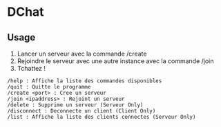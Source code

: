 # DChat

## Usage

1. Lancer un serveur avec la commande /create <port>
2. Rejoindre le serveur avec une autre instance avec la commande /join <ipaddress> <port>
3. Tchattez !

```batch
/help : Affiche la liste des commandes disponibles
/quit : Quitte le programme
/create <port> : Cree un serveur
/join <ipaddress> : Rejoint un serveur
/delete : Supprime un serveur (Serveur Only)
/disconnect : Deconnecte un client (Client Only)
/list : Affiche la liste des clients connectes (Serveur Only)
```
